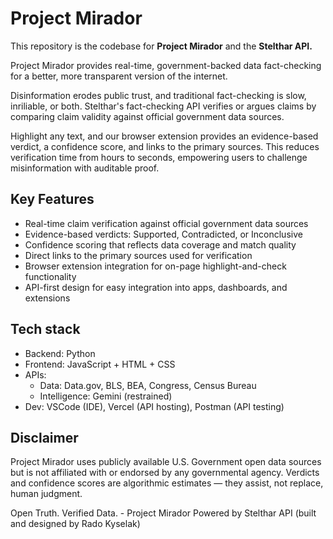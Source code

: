 # Project Mirador
This repository is the codebase for **Project Mirador** and the **Stelthar API.**

Project Mirador provides real-time, government-backed data fact-checking for a better, more transparent version of the internet.

Disinformation erodes public trust, and traditional fact-checking is slow, inriliable, or both. Stelthar's fact-checking API verifies or argues claims by comparing claim validity against official government data sources.

Highlight any text, and our browser extension provides an evidence-based verdict, a confidence score, and links to the primary sources. This reduces verification time from hours to seconds, empowering users to challenge misinformation with auditable proof.

Key Features
----------
- Real-time claim verification against official government data sources
- Evidence-based verdicts: Supported, Contradicted, or Inconclusive
- Confidence scoring that reflects data coverage and match quality
- Direct links to the primary sources used for verification
- Browser extension integration for on-page highlight-and-check functionality
- API-first design for easy integration into apps, dashboards, and extensions

Tech stack
----------
- Backend: Python
- Frontend: JavaScript + HTML + CSS
- APIs:
  - Data: Data.gov, BLS, BEA, Congress, Census Bureau
  - Intelligence: Gemini (restrained)
- Dev: VSCode (IDE), Vercel (API hosting), Postman (API testing)

**Disclaimer**
----------

Project Mirador uses publicly available U.S. Government open data sources but is not affiliated with or endorsed by any governmental agency.
Verdicts and confidence scores are algorithmic estimates — they assist, not replace, human judgment.

Open Truth. Verified Data. - Project Mirador Powered by Stelthar API (built and designed by Rado Kyselak)
